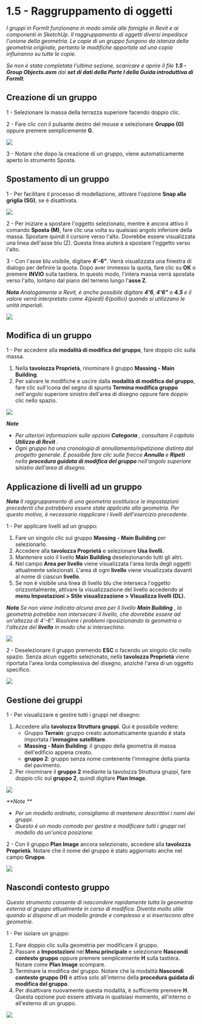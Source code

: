 # 1.5 - Raggruppamento di oggetti

_I gruppi in FormIt funzionano in modo simile alle famiglie in Revit e ai componenti in SketchUp. Il raggruppamento di oggetti diversi impedisce l'unione della geometria. Le copie di un gruppo fungono da istanza della geometria originale, pertanto le modifiche apportate ad una copia influiranno su tutte le copie._

_Se non è stata completata l'ultima sezione, scaricare e aprire il file_ _**1.5 - Group Objects.axm**_ _dai_ _**set di dati della Parte I della Guida introduttiva di FormIt**._

## **Creazione di un gruppo**

1 - Selezionare la massa della terrazza superiore facendo doppio clic.

2 - Fare clic con il pulsante destro del mouse e selezionare **Gruppo (G)** oppure premere semplicemente **G**.

![](<../../.gitbook/assets/0 (1).jpeg>)

3 - Notare che dopo la creazione di un gruppo, viene automaticamente aperto lo strumento Sposta.

## **Spostamento di un gruppo**

1 - Per facilitare il processo di modellazione, attivare l'opzione **Snap alla griglia (SG)**, se è disattivata.

![](<../../.gitbook/assets/1 (14).png>)

2 - Per iniziare a spostare l'oggetto selezionato, mentre è ancora attivo il comando **Sposta (M)**, fare clic una volta su qualsiasi angolo inferiore della massa. Spostare quindi il cursore verso l'alto. Dovrebbe essere visualizzata una linea dell'asse blu (Z). Questa linea aiuterà a spostare l'oggetto verso l'alto.

3 - Con l'asse blu visibile, digitare **4'-6"**. Verrà visualizzata una finestra di dialogo per definire la quota. Dopo aver immesso la quota, fare clic su **OK** o premere **INVIO** sulla tastiera. In questo modo, l'intera massa verrà spostata verso l'alto, lontano dal piano del terreno lungo l'**asse Z**.

_**Nota**_ _Analogamente a Revit, è anche possibile digitare_ _**4'6**,_ _**4'6"**_ _o_ _**4.5** e il valore verrà interpretato come 4(piedi) 6(pollici) quando si utilizzano le unità imperiali._

![](<../../.gitbook/assets/2 (2).png>)

## **Modifica di un gruppo**

1 - Per accedere alla **modalità di modifica del gruppo**, fare doppio clic sulla massa.

1. Nella **tavolozza Proprietà**, rinominare il gruppo **Massing - Main Building**.
2. Per salvare le modifiche e uscire dalla **modalità di modifica del gruppo**, fare clic sull'icona del segno di spunta **Termina modifica gruppo** nell'angolo superiore sinistro dell'area di disegno oppure fare doppio clic nello spazio.

![](<../../.gitbook/assets/3 (12) (1).png>)

_**Note**_

* _Per ulteriori informazioni sulle opzioni_ _**Categoria**_ _, consultare il capitolo_ _**Utilizzo di Revit**_ _._‌
* _Ogni gruppo ha una cronologia di annullamento/ripetizione distinta dal progetto generale. È possibile fare clic sulle frecce_ _**Annulla**_ _e_ _**Ripeti**_ _nella_ _**procedura guidata di modifica del gruppo**_ _nell'angolo superiore sinistro dell'area di disegno._

## **Applicazione di livelli ad un gruppo**

_**Nota**_ _Il raggruppamento di una geometria sostituisce le impostazioni precedenti che potrebbero essere state applicate alla geometria. Per questo motivo, è necessario riapplicare i livelli dell'esercizio precedente._

1 - Per applicare livelli ad un gruppo:

1. Fare un singolo clic sul gruppo **Massing** **- Main Building** per selezionarlo.
2. Accedere alla **tavolozza Proprietà** e selezionare **Usa livelli.**
3. Mantenere solo il livello **Main Building** deselezionando tutti gli altri.
4. Nel campo **Area per livello** viene visualizzata l'area lorda degli oggetti attualmente selezionati. L'area di ogni **livello** viene visualizzata davanti al nome di ciascun **livello**.
5. Se non è visibile una linea di livello blu che interseca l'oggetto orizzontalmente, attivare la visualizzazione del livello accedendo al **menu Impostazioni > Stile visualizzazione > Visualizza livelli (DL).**

_**Nota** Se non viene indicata alcuna area per il livello_ _**Main Building**_ _, la geometria potrebbe non intersecare il livello, che dovrebbe essere ad un'altezza di 4'-6". Risolvere i problemi riposizionando la geometria o l'altezza del_ _**livello**_ _in modo che si intersechino._

![](../../.gitbook/assets/levels-to-groups.png)

2 - Deselezionare il gruppo premendo **ESC** o facendo un singolo clic nello spazio. Senza alcun oggetto selezionato, nella **tavolozza Proprietà** viene riportata l'area lorda complessiva del disegno, anziché l'area di un oggetto specifico.

![](<../../.gitbook/assets/5 (15).png>)

## **Gestione dei gruppi**

1 - Per visualizzare e gestire tutti i gruppi nel disegno:

1. Accedere alla **tavolozza Struttura gruppi**. Qui è possibile vedere:
   * Gruppo **Terrain**: gruppo creato automaticamente quando è stata importata l'**immagine satellitare**.
   * **Massing - Main Building**: il gruppo della geometria di massa dell'edificio appena creato.
   * **gruppo 2**: gruppo senza nome contenente l'immagine della pianta del pavimento.
2. Per rinominare il **gruppo 2** mediante la tavolozza Struttura gruppi, fare doppio clic sul **gruppo 2**, quindi digitare **Plan Image**.

![](<../../.gitbook/assets/6 (4).png>)

_**Note **_

* _Per un modello ordinato, consigliamo di mantenere descrittivi i nomi dei gruppi._
* _Questo è un modo comodo per gestire e modificare tutti i gruppi nel modello da un'unica posizione._

2 - Con il gruppo **Plan Image** ancora selezionato, accedere alla **tavolozza Proprietà**. Notare che il nome del gruppo è stato aggiornato anche nel campo **Gruppo**.

![](<../../.gitbook/assets/7 (11).png>)

## **Nascondi contesto gruppo**

_Questo strumento consente di nascondere rapidamente tutta la geometria esterna al gruppo attualmente in corso di modifica. Diventa molto utile quando si dispone di un modello grande e complesso e si inseriscono altre geometrie._

1 - Per isolare un gruppo:

1. Fare doppio clic sulla geometria per modificare il gruppo.
2. Passare a **Impostazioni** nel **Menu principale** e selezionare **Nascondi contesto gruppo** oppure premere semplicemente **H** sulla tastiera. Notare come **Plan Image** scompare.
3. Terminare la modifica del gruppo. Notare che la modalità **Nascondi contesto gruppo (H)** è attiva solo all'interno della **procedura guidata di modifica del gruppo**.
4. Per disattivare nuovamente questa modalità, è sufficiente premere **H**. Questa opzione può essere attivata in qualsiasi momento, all'interno o all'esterno di un gruppo.

![](<../../.gitbook/assets/8 (5).png>)
